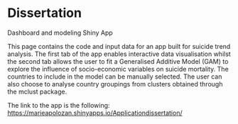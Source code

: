 # Dissertation
Dashboard and modeling Shiny App

This page contains the code and input data for an app built for suicide trend analysis. 
The first tab of the app enables interactive data visualisation whilst the second
tab allows the user to fit a Generalised Additive Model (GAM) to explore the influence of
socio-economic variables on suicide mortality. The countries to include
in the model can be manually selected. The user can also choose to analyse country
groupings from clusters obtained through the mclust package.

The link to the app is the following:
https://marieapolozan.shinyapps.io/Applicationdissertation/
